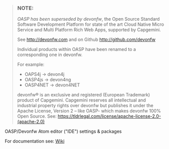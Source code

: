 > ### NOTE:
>
> *OASP has been superseded by devonfw*, the Open Source Standard Software Development Platform for state of the art Cloud Native Micro Service and Multi Platform Rich Web Apps, supported by Capgemini.
>
> See http://devonfw.com and on Github http://github.com/devonfw
>
> Individual products within OASP have been renamed to a corresponding one in devonfw. 
>
> For example:
>
> - OAPS4j -> devon4j
> - OASP4js -> devon4ng
> - OASP4NET -> devon4NET
>
> devonfw® is an exclusive and registered (European Trademark) product of Capgemini. Capgemini reserves all intellectual and industrial property rights over devonfw but publishes it under the Apache License, Version 2 – like OASP-  which makes devonfw 100% Open Source.
> See: https://tldrlegal.com/license/apache-license-2.0-(apache-2.0)

OASP/Devonfw Atom editor ("IDE") settings & packages

For documentation see: [Wiki](https://github.com/oasp/oasp-atom-ide/wiki)
